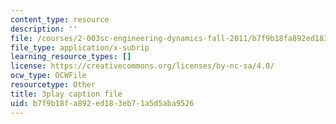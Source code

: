 ```yaml
---
content_type: resource
description: ''
file: /courses/2-003sc-engineering-dynamics-fall-2011/b7f9b18fa892ed183eb71a5d5aba9526_p9DHjoLS3GA.srt
file_type: application/x-subrip
learning_resource_types: []
license: https://creativecommons.org/licenses/by-nc-sa/4.0/
ocw_type: OCWFile
resourcetype: Other
title: 3play caption file
uid: b7f9b18f-a892-ed18-3eb7-1a5d5aba9526
---
```

